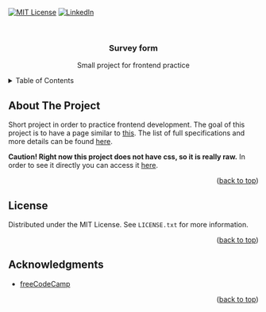 <!-- PROJECT SHIELDS -->
[![MIT License][license-shield]][license-url]
[![LinkedIn][linkedin-shield]][linkedin-url]

<!-- PROJECT HEAD -->
<br />
<div align="center">
  <h3 align="center"> Survey form</h3>

  <p align="center">
    Small project for frontend practice
    <br />
  </p>
</div>


<!-- TABLE OF CONTENTS -->
<details id="readme-top">
  <summary>Table of Contents</summary>
  <ol>
    <li><a href="#about-the-project">About The Project</a></li>
    <li><a href="#license">License</a></li>
    <li><a href="#acknowledgments">Acknowledgments</a></li>
  </ol>
</details>



<!-- ABOUT THE PROJECT -->
## About The Project

Short project in order to practice frontend development. The goal of this project is to have a page similar to [this][project-reference]. The list of full specifications and more details can be found [here][project-details].

<strong>Caution! Right now this project does not have css, so it is really raw.</strong> In order to see it directly you can access it [here][web-page].

<p align="right">(<a href="#readme-top">back to top</a>)</p>



<!-- LICENSE -->
## License

Distributed under the MIT License. See `LICENSE.txt` for more information.

<p align="right">(<a href="#readme-top">back to top</a>)</p>


<!-- ACKNOWLEDGMENTS -->
## Acknowledgments

* [freeCodeCamp](https://www.freecodecamp.org/learn)

<p align="right">(<a href="readme-top">back to top</a>)</p>



<!-- MARKDOWN LINKS & IMAGES -->
<!-- https://www.markdownguide.org/basic-syntax/#reference-style-links -->
[license-shield]: https://img.shields.io/github/license/othneildrew/Best-README-Template.svg?style=for-the-badge
[license-url]: https://github.com/hateganfloringeorge/survey-form/blob/main/LICENSE
[linkedin-shield]: https://img.shields.io/badge/-LinkedIn-black.svg?style=for-the-badge&logo=linkedin&colorB=555
[linkedin-url]: https://www.linkedin.com/in/florin-george-hategan/
[project-reference]: https://survey-form.freecodecamp.rocks/
[project-details]: https://www.freecodecamp.org/learn/2022/responsive-web-design/build-a-survey-form-project/build-a-survey-form
[web-page]: https://hateganfloringeorge.github.io/survey-form
